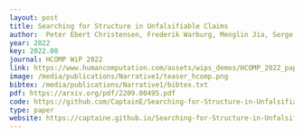 ```yaml
--- 
layout: post
title: Searching for Structure in Unfalsifiable Claims
author:  Peter Ebert Christensen, Frederik Warburg, Menglin Jia, Serge Belongie
year: 2022
key: 2022.08
journal: HCOMP WiP 2022
link: https://www.humancomputation.com/assets/wips_demos/HCOMP_2022_paper_8064.pdf
image: /media/publications/Narrative1/teaser_hcomp.png
bibtex: /media/publications/Narrative1/bibtex.txt
pdf: https://arxiv.org/pdf/2209.00495.pdf
code: https://github.com/CaptainE/Searching-for-Structure-in-Unfalsifiable-Claims
type: paper
website: https://captaine.github.io/Searching-for-Structure-in-Unfalsifiable-Claims/
---
```

